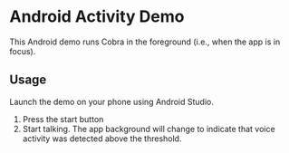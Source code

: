 # Android Activity Demo

This Android demo runs Cobra in the foreground (i.e., when the app is in focus).

## Usage

Launch the demo on your phone using Android Studio.

1. Press the start button
2. Start talking. The app background will change to indicate that voice activity was detected above the threshold.
